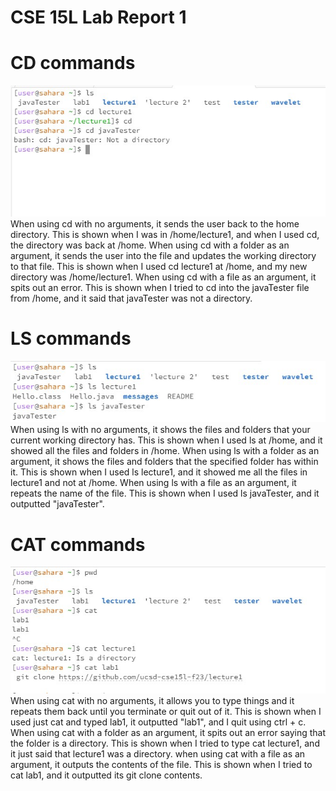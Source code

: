 # **CSE 15L Lab Report 1** 

# **CD commands**
![Image](cd.jpg)
When using cd with no arguments, it sends the user back to the home directory. This is shown when I was in /home/lecture1, and when I used cd, the directory was back at /home.
When using cd with a folder as an argument, it sends the user into the file and updates the working directory to that file. This is shown when I used cd lecture1 at /home, and my new directory was /home/lecture1.
When using cd with a file as an argument, it spits out an error. This is shown when I tried to cd into the javaTester file from /home, and it said that javaTester was not a directory.

# **LS commands**
![Image](ls.jpg)
When using ls with no arguments, it shows the files and folders that your current working directory has. This is shown when I used ls at /home, and it showed all the files and folders in /home.
When using ls with a folder as an argument, it shows the files and folders that the specified folder has within it. This is shown when I used ls lecture1, and it showed me all the files in lecture1 and not at /home.
When using ls with a file as an argument, it repeats the name of the file. This is shown when I used ls javaTester, and it outputted "javaTester".

# **CAT commands**
![Image](cat.jpg)
When using cat with no arguments, it allows you to type things and it repeats them back until you terminate or quit out of it. This is shown when I used just cat and typed lab1, it outputted "lab1", and I quit using ctrl + c.
When using cat with a folder as an argument, it spits out an error saying that the folder is a directory. This is shown when I tried to type cat lecture1, and it just said that lecture1 was a directory.
when using cat with a file as an argument, it outputs the contents of the file. This is shown when I tried to cat lab1, and it outputted its git clone contents.
